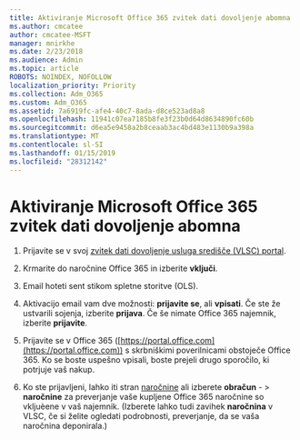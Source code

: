 ```yaml
---
title: Aktiviranje Microsoft Office 365 zvitek dati dovoljenje abomna
ms.author: cmcatee
author: cmcatee-MSFT
manager: mnirkhe
ms.date: 2/23/2018
ms.audience: Admin
ms.topic: article
ROBOTS: NOINDEX, NOFOLLOW
localization_priority: Priority
ms.collection: Adm_O365
ms.custom: Adm_O365
ms.assetid: 7a6919fc-afe4-40c7-8ada-d8ce523ad8a8
ms.openlocfilehash: 11941c07ea7185b8fe3f23b0d64d8634890fc60b
ms.sourcegitcommit: d6ea5e9458a2b8ceaab3ac4bd483e1130b9a398a
ms.translationtype: MT
ms.contentlocale: sl-SI
ms.lasthandoff: 01/15/2019
ms.locfileid: "28312142"
---
```

# <a name="activating-a-microsoft-office-365-volume-license-subscription"></a>Aktiviranje Microsoft Office 365 zvitek dati dovoljenje abomna

1. Prijavite se v svoj [zvitek dati dovoljenje usluga središče (VLSC) portal](http://go.microsoft.com/fwlink/p/?LinkId=329762).
    
2. Krmarite do naročnine Office 365 in izberite **vključi**.
    
3. Email hoteti sent stikom spletne storitve (OLS).
    
4. Aktivacijo email vam dve možnosti: **prijavite se**, ali **vpisati**. Če ste že ustvarili sojenja, izberite **prijava**. Če še nimate Office 365 najemnik, izberite **prijavite**.
    
5. Prijavite se v Office 365 ([https://portal.office.com](https://portal.office.com)) s skrbniškimi poverilnicami obstoječe Office 365. Ko se boste uspešno vpisali, boste prejeli drugo sporočilo, ki potrjuje vaš nakup.
    
6. Ko ste prijavljeni, lahko iti stran [naročnine](https://go.microsoft.com/fwlink/p/?linkid=842054) ali izberete **obračun**  - \> **naročnine** za preverjanje vaše kupljene Office 365 naročnine so vkljuèene v vaš najemnik. (Izberete lahko tudi zavihek **naročnina** v VLSC, če si želite ogledati podrobnosti, preverjanje, da se vaša naročnina deponirala.) 
    


